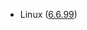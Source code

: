 - Linux ([6.6.99](https://git.kernel.org/pub/scm/linux/kernel/git/stable/linux.git/tag/?h=v6.6.99))
